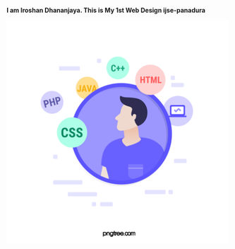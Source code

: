 **I am Iroshan Dhananjaya.
This is My 1st Web Design
ijse-panadura**

![GitHub Logo](assets/images/Skill.png)